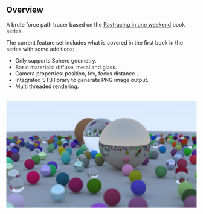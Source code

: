## Overview

A brute force path tracer based on the [Raytracing in one weekend](https://raytracing.github.io/) book series.

The current feature set includes what is covered in the first book in the series with some additions:

- Only supports Sphere geometry.
- Basic materials: diffuse, metal and glass.
- Camera properties: position, fov, focus distance...
- Integrated STB library to generate PNG image output.
- Multi threaded rendering.

<br/>

<img alt="Test scene" src="images/spheres-01.jpg" width="700">
